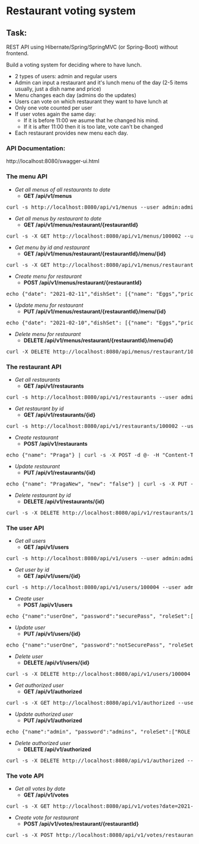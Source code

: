 # Restaurant voting system

## Task:

REST API using Hibernate/Spring/SpringMVC (or Spring-Boot) without frontend.

Build a voting system for deciding where to have lunch.

* 2 types of users: admin and regular users
* Admin can input a restaurant and it's lunch menu of the day (2-5 items usually, just a dish name and price)
* Menu changes each day (admins do the updates)
* Users can vote on which restaurant they want to have lunch at
* Only one vote counted per user
* If user votes again the same day:
    - If it is before 11:00 we asume that he changed his mind.
    - If it is after 11:00 then it is too late, vote can't be changed
* Each restaurant provides new menu each day.

### API Documentation:
http://localhost:8080/swagger-ui.html

### **The menu API**
* _Get all menus of all restaurants to date_
  - **GET /api/v1/menus**
<pre>
curl -s http://localhost:8080/api/v1/menus --user admin:admin
</pre>

* _Get all menus by restaurant to date_
  - **GET /api/v1/menus/restaurant/{restaurantId}**
<pre>
curl -s -X GET http://localhost:8080/api/v1/menus/100002 --user admin:admin
</pre>

* _Get menu by id and restaurant_
  - **GET /api/v1/menus/restaurant/{restaurantId}/menu/{id}**
<pre>
curl -s -X GET http://localhost:8080/api/v1/menus/restaurant/100002/menu/100004 --user admin:admin
</pre>

* _Create menu for restaurant_
  - **POST /api/v1/menus/restaurant/{restaurantId}**
<pre>
echo {"date": "2021-02-11","dishSet": [{"name": "Eggs","price": 10},{"name": "Milk","price": 11}]} | curl -s -X POST -d @- -H "Content-Type: application/json" http://localhost:8080/api/v1/menus/restaurant/100002 --user admin:admin
</pre>

* _Update menu for restaurant_
  - **PUT /api/v1/menus/restaurant/{restaurantId}/menu/{id}**
<pre>
echo {"date": "2021-02-10","dishSet": [{"name": "Eggs","price": 100},{"name": "Milk","price": 110}]} | curl -s -X PUT -d @- -H "Content-Type: application/json" http://localhost:8080/api/v1/menus/restaurant/100002/menu/100005 --user admin:admin
</pre>

* _Delete menu for restaurant_
  - **DELETE /api/v1/menus/restaurant/{restaurantId}/menu{id}**
<pre>
curl -X DELETE http://localhost:8080/api/menus/restaurant/100002/menu/100005 --user admin:admin
</pre>

### **The restaurant API**
* _Get all restaurants_
  - **GET /api/v1/restaurants**
<pre>
curl -s http://localhost:8080/api/v1/restaurants --user admin:admin
</pre>

* _Get restaurant by id_
  - **GET /api/v1/restaurants/{id}**
<pre>
curl -s http://localhost:8080/api/v1/restaurants/100002 --user admin:admin
</pre>

* _Create restaurant_
  - **POST /api/v1/restaurants**
<pre>
echo {"name": "Praga"} | curl -s -X POST -d @- -H "Content-Type: application/json" http://localhost:8080/api/v1/restaurants --user admin:admin
</pre>

* _Update restaurant_
  - **PUT /api/v1/restaurants/{id}**
<pre>
echo {"name": "PragaNew", "new": "false"} | curl -s -X PUT -d @- -H "Content-Type: application/json" http://localhost:8080/api/v1/restaurants/100002 --user admin:admin
</pre>

* _Delete restaurant by id_
  - **DELETE /api/v1/restaurants/{id}**
<pre>
curl -s -X DELETE http://localhost:8080/api/v1/restaurants/100002 --user admin:admin
</pre>

### **The user API**
* _Get all users_
  - **GET /api/v1/users**
<pre>
curl -s http://localhost:8080/api/v1/users --user admin:admin
</pre>

* _Get user by id_
  - **GET /api/v1/users/{id}**
<pre>
curl -s http://localhost:8080/api/v1/users/100004 --user admin:admin
</pre>

* _Create user_
  - **POST /api/v1/users**
<pre>
echo {"name":"userOne", "password":"securePass", "roleSet":["ROLE_USER"]} | curl -s -X POST -d @- -H "Content-Type: application/json" http://localhost:8080/api/v1/users --user admin:admin
</pre>

* _Update user_
  - **PUT /api/v1/users/{id}**
<pre>
echo {"name":"userOne", "password":"notSecurePass", "roleSet":["ROLE_USER"]} | curl -s -X PUT -d @- -H "Content-Type: application/json" http://localhost:8080/api/v1/users/100004 --user admin:admin
</pre>

* _Delete user_
  - **DELETE /api/v1/users/{id}**
<pre>
curl -s -X DELETE http://localhost:8080/api/v1/users/100004 --user admin:admin
</pre>

* _Get authorized user_
  - **GET /api/v1/authorized**
<pre>
curl -s -X GET http://localhost:8080/api/v1/authorized --user admin:admin
</pre>

* _Update authorized user_
  - **PUT /api/v1/authorized**
<pre>
echo {"name":"admin", "password":"admins", "roleSet":["ROLE_USER", "ROLE_ADMIN"]} | curl -s -X PUT -d @- -H "Content-Type: application/json" http://localhost:8080/api/v1/authorized --user admin:admin
</pre>

* _Delete authorized user_
  - **DELETE /api/v1/authorized**
<pre>
curl -s -X DELETE http://localhost:8080/api/v1/authorized --user admin:admin
</pre>

### **The vote API**
* _Get all votes by date_
  - **GET /api/v1/votes**
<pre>
curl -s -X GET http://localhost:8080/api/v1/votes?date=2021-03-12
</pre>

* _Create vote for restaurant_
  - **POST /api/v1/votes/restaurant/{restaurantId}**
<pre>
curl -s -X POST http://localhost:8080/api/v1/votes/restaurant/100002 --user admin:admin
</pre>

